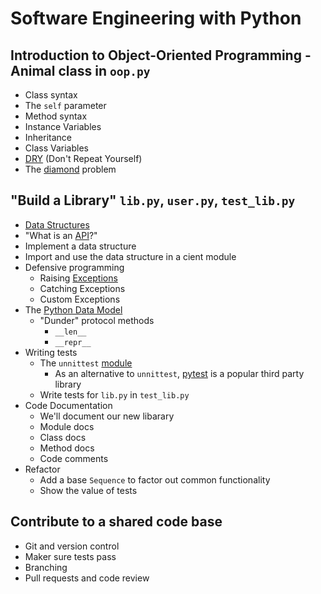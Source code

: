 # Software Engineering with Python

## Introduction to Object-Oriented Programming - Animal class in `oop.py`
- Class syntax
- The `self` parameter
- Method syntax
- Instance Variables
- Inheritance
- Class Variables
- [DRY](https://en.wikipedia.org/wiki/Don%27t_repeat_yourself) (Don't Repeat Yourself)
- The [diamond](https://en.wikipedia.org/wiki/Multiple_inheritance#The_diamond_problem) problem

## "Build a Library" `lib.py`, `user.py`, `test_lib.py`
- [Data Structures](https://en.wikipedia.org/wiki/Data_structure)
- "What is an [API](https://en.wikipedia.org/wiki/Application_programming_interface)?"
- Implement a data structure
- Import and use the data structure in a cient module
- Defensive programming
    - Raising [Exceptions](https://docs.python.org/3/library/exceptions.html)
    - Catching Exceptions
    - Custom Exceptions
- The [Python Data Model](https://docs.python.org/3/reference/datamodel.html)
    - "Dunder" protocol methods
        - `__len__`
        - `__repr__`
- Writing tests
    - The `unnittest` [module](https://docs.python.org/3/library/unittest.html)
        - As an alternative to `unnittest`, [pytest](https://docs.pytest.org/en/latest/) is a popular third party library
    - Write tests for `lib.py` in `test_lib.py`
- Code Documentation
    - We'll document our new libarary
    - Module docs
    - Class docs
    - Method docs
    - Code comments
- Refactor
    - Add a base `Sequence` to factor out common functionality
    - Show the value of tests

## Contribute to a shared code base
- Git and version control
- Maker sure tests pass
- Branching
- Pull requests and code review
